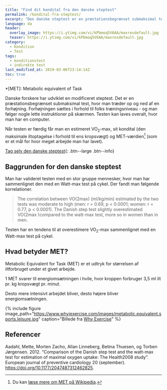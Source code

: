 ```yaml
---
title: "Find dit kondital fra den danske steptest"
permalink: /kondital-fra-steptest/
excerpt: "Den danske steptest er en præstationsbegrænset submaksimal test, der estimerer den maksimale iltoptagelse og konditallet"
language: da
header:
  overlay_image: https://i.ytimg.com/vi/kPbmoq5V6AA/maxresdefault.jpg
  teaser: https://i.ytimg.com/vi/kPbmoq5V6AA/maxresdefault.jpg
category:
  - Kondition
  - Test
tags:
  - konditionstest
  - indirekte test
last_modified_at: 2019-03-06T23:14:14Z
toc: true
---
```


*[MET]: Metabolic equivalent of Task

Danske forskere har udviklet en modificeret steptest. Det er en præstationsbegrænset submaksimal test, hvor man træder op og ned af en forhøjning. Forhøjningen sættes i forhold til folks træningsniveau - og man følger nogle lette instruktioner på skærmen. Testen kan laves overalt, hvor man har en computer.

Når testen er færdig får man en estimeret VO<sub>2</sub>-max, sit kondital (den maksimale iltoptagelse i forhold til ens kropsvægt) og MET-værdien[^note] (som er et mål for hvor meget arbejde man har lavet).

[^note]: Du kan [læse mere om MET på Wikipedia](https://en.wikipedia.org/wiki/Metabolic_equivalent_of_task).

[Tag selv den danske steptest](http://www.steptest.dk){: .btn--large .btn--info}

## Baggrunden for den danske steptest

Man har valideret testen med en stor gruppe mennesker, hvor man har sammenlignet den med en Watt-max test på cykel. Der fandt man følgende korrelationer.

> The correlation between VO(2max) (ml/kg/min) estimated by the two tests was moderate to high (men: r = 0.69, p < 0.0001; women: r = 0.77, p < 0.0001). The Danish step test slightly overestimated VO(2max )compared to the watt-max test, more so in women than in men. 

Testen har en tendens til at overestimere VO<sub>2</sub>-max sammenlignet med en Watt-max test på cykel.

## Hvad betyder MET?

Metabolic Equivalent for Task (MET) er et udtryk for størrelsen af iltforbruget under et givet arbejde.

1 MET svarer til energiomsætningen i hvile, hvor kroppen forbruger 3,5 ml ilt pr. kg kropsvægt pr. minut.

Desto mere intensivt arbejdet bliver, desto højere bliver energiomsætningen.

{% include figure image_path="https://www.whyiexercise.com/images/metabolic.equivalent.sports.leisure.jpg" caption="Billede fra [Why Exercise](https://www.whyiexercise.com/metabolic-equivalent.html)" %}

## Referencer

Aadahl, Mette, Morten Zacho, Allan Linneberg, Betina Thuesen, og Torben Jørgensen. 2012. “Comparison of the Danish step test and the watt-max test for estimation of maximal oxygen uptake: The Health2008 study”. European journal of preventive cardiology 20 (september). https://doi.org/10.1177/2047487312462825.
